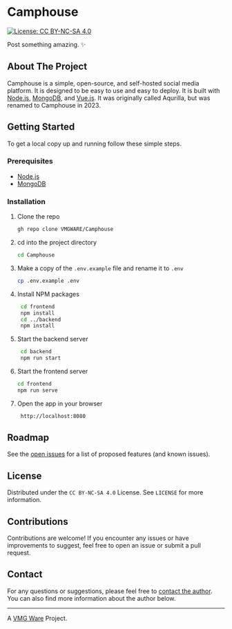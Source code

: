 # Camphouse

[![License: CC BY-NC-SA 4.0][license-shield]][license-url]

Post something amazing. ✨

## About The Project

Camphouse is a simple, open-source, and self-hosted social media platform. It is designed to be easy to use and easy to deploy. It is built with [Node.js](https://nodejs.org/en/), [MongoDB](https://www.mongodb.com/), and [Vue.js](https://vuejs.org/). It was originally called Aqurilla, but was renamed to Camphouse in 2023.

## Getting Started

To get a local copy up and running follow these simple steps.

### Prerequisites

- [Node.js](https://nodejs.org/en/)
- [MongoDB](https://www.mongodb.com/)

### Installation

1. Clone the repo

   ```sh
   gh repo clone VMGWARE/Camphouse
   ```

2. cd into the project directory

   ```sh
   cd Camphouse
   ```

3. Make a copy of the `.env.example` file and rename it to `.env`

   ```sh
   cp .env.example .env
   ```

4. Install NPM packages

   ```sh
    cd frontend
    npm install
    cd ../backend
    npm install
   ```

5. Start the backend server

   ```sh
    cd backend
    npm run start
   ```

6. Start the frontend server

   ```sh
   cd frontend
   npm run serve
   ```

7. Open the app in your browser

   ```sh
    http://localhost:8080
   ```

## Roadmap

See the [open issues](https://github.com/VMGWARE/Camphouse/issues) for a list of proposed features (and known issues).

## License

Distributed under the `CC BY-NC-SA 4.0` License. See `LICENSE` for more information.

## Contributions

Contributions are welcome! If you encounter any issues or have improvements to suggest, feel free to open an issue or submit a pull request.

## Contact

For any questions or suggestions, please feel free to [contact the author](mailto:developers@vmgware.dev). You can also find more information about the author below.

---

A [VMG Ware](https://github.com/VMGWARE) Project.

[license-shield]: https://img.shields.io/badge/License-CC_BY--NC--SA_4.0-lightgrey.svg
[license-url]: https://creativecommons.org/licenses/by-nc-sa/4.0/
